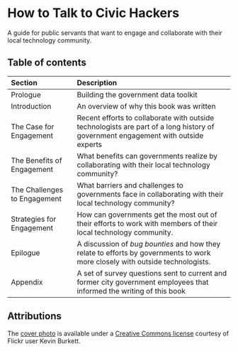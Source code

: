 # How to Talk to Civic Hackers

A guide for public servants that want to engage and collaborate with their local technology community.

## Table of contents

| Section  | Description | 
|:---|:---|
| Prologue | Building the government data toolkit |
| Introduction | An overview of why this book was written  |
| The Case for Engagement  | Recent efforts to collaborate with outside technologists are part of a long history of government engagement with outside experts  | 
| The Benefits of Engagement  |  What benefits can governments realize by collaborating with their local technology community? | 
| The Challenges to Engagement  | What barriers and challenges to governments face in collaborating with their local technology community?  | 
| Strategies for Engagement  | How can governments get the most out of their efforts to work with members of their local technology community.   | 
| Epilogue | A discussion of *bug bounties* and how they relate to efforts by governments to work more closely with outside technologists.  | 
| Appendix  |  A set of survey questions sent to current and former city government employees that informed the writing of this book |  

## Attributions

The [cover photo](https://www.flickr.com/photos/kevinwburkett/4088793018/in/photolist-7ej8Hm-pmXtyp-74SCoT-sc97QZ-p5CQKd-sc6f6H-iiBzPa-7rdNSZ-9XBDqQ-pmXo1F-pkcEnN-pmQZme-pneEV4-3V1kNT-5uTjsS-3V5ERq-pneFrp-pnd7jb-rUG2d8-pn6xvh-LT25T-p5JLqb-9XrLeT-p5Cmb1-p5DfRP-A8LjkD-eYP1pD-5kuhkV-H2yRBy-7iyYUg-7iyYGx-ck5Rfb-jqVd3X-4d9Uiz-6hEvps-9xCDc1-4xqEn8-pmXqbH-p5CZQs-9dqdMx-p5CjY1-rUvAyN-7iCUAN-sdmCEp-dBxP2c-pnd85E-6kAfB9-4ddTNd-3iZZfc-Ck156T) is available under a [Creative Commons license](https://creativecommons.org/licenses/by-sa/2.0/) courtesy of Flickr user Kevin Burkett.
